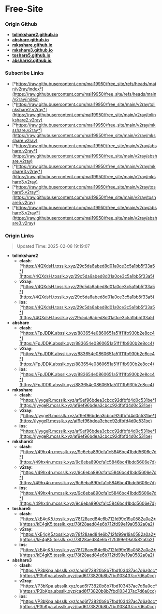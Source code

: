 # Free-Site

### Origin Github

- [**tolinkshare2.github.io**](https://github.com/tolinkshare2/tolinkshare2.github.io)
- [**abshare.github.io**](https://github.com/abshare/abshare.github.io)
- [**mksshare.github.io**](https://github.com/mksshare/mksshare.github.io)
- [**mkshare3.github.io**](https://github.com/mkshare3/mkshare3.github.io)
- [**toshare5.github.io**](https://github.com/toshare5/toshare5.github.io)
- [**abshare3.github.io**](https://github.com/abshare3/abshare3.github.io)

### Subscribe Links

- [*https://raw.githubusercontent.com/mai19950/free_site/refs/heads/main/v2ray/index*](https://raw.githubusercontent.com/mai19950/free_site/refs/heads/main/v2ray/index)
- [*https://raw.githubusercontent.com/mai19950/free_site/main/v2ray/tolinkshare2.v2ray*](https://raw.githubusercontent.com/mai19950/free_site/main/v2ray/tolinkshare2.v2ray)
- [*https://raw.githubusercontent.com/mai19950/free_site/main/v2ray/mksshare.v2ray*](https://raw.githubusercontent.com/mai19950/free_site/main/v2ray/mksshare.v2ray)
- [*https://raw.githubusercontent.com/mai19950/free_site/main/v2ray/abshare.v2ray*](https://raw.githubusercontent.com/mai19950/free_site/main/v2ray/abshare.v2ray)
- [*https://raw.githubusercontent.com/mai19950/free_site/main/v2ray/mkshare3.v2ray*](https://raw.githubusercontent.com/mai19950/free_site/main/v2ray/mkshare3.v2ray)
- [*https://raw.githubusercontent.com/mai19950/free_site/main/v2ray/toshare5.v2ray*](https://raw.githubusercontent.com/mai19950/free_site/main/v2ray/toshare5.v2ray)
- [*https://raw.githubusercontent.com/mai19950/free_site/main/v2ray/abshare3.v2ray*](https://raw.githubusercontent.com/mai19950/free_site/main/v2ray/abshare3.v2ray)

### Origin Links

> Updated Time: 2025-02-08 19:19:07

- **tolinkshare2**
  - **clash**: [*https://4QXdsH.tosslk.xyz/29c5da6abed8d01a0ce3c5a1bb5f33a5*](https://4QXdsH.tosslk.xyz/29c5da6abed8d01a0ce3c5a1bb5f33a5)
  - **v2ray**: [*https://4QXdsH.tosslk.xyz/29c5da6abed8d01a0ce3c5a1bb5f33a5*](https://4QXdsH.tosslk.xyz/29c5da6abed8d01a0ce3c5a1bb5f33a5)
  - **ios**: [*https://4QXdsH.tosslk.xyz/29c5da6abed8d01a0ce3c5a1bb5f33a5*](https://4QXdsH.tosslk.xyz/29c5da6abed8d01a0ce3c5a1bb5f33a5)
- **abshare**
  - **clash**: [*https://FpJDDK.absslk.xyz/883654e0860651a51f11fb930b2e8cc4*](https://FpJDDK.absslk.xyz/883654e0860651a51f11fb930b2e8cc4)
  - **v2ray**: [*https://FpJDDK.absslk.xyz/883654e0860651a51f11fb930b2e8cc4*](https://FpJDDK.absslk.xyz/883654e0860651a51f11fb930b2e8cc4)
  - **ios**: [*https://FpJDDK.absslk.xyz/883654e0860651a51f11fb930b2e8cc4*](https://FpJDDK.absslk.xyz/883654e0860651a51f11fb930b2e8cc4)
- **mksshare**
  - **clash**: [*https://lyygeR.mcsslk.xyz/af9ef96bdea3cbcc92dfbfd4d0c531be*](https://lyygeR.mcsslk.xyz/af9ef96bdea3cbcc92dfbfd4d0c531be)
  - **v2ray**: [*https://lyygeR.mcsslk.xyz/af9ef96bdea3cbcc92dfbfd4d0c531be*](https://lyygeR.mcsslk.xyz/af9ef96bdea3cbcc92dfbfd4d0c531be)
  - **ios**: [*https://lyygeR.mcsslk.xyz/af9ef96bdea3cbcc92dfbfd4d0c531be*](https://lyygeR.mcsslk.xyz/af9ef96bdea3cbcc92dfbfd4d0c531be)
- **mkshare3**
  - **clash**: [*https://49hx4n.mcsslk.xyz/9c6eba890cfa1c5846bc41bdd5606e7d*](https://49hx4n.mcsslk.xyz/9c6eba890cfa1c5846bc41bdd5606e7d)
  - **v2ray**: [*https://49hx4n.mcsslk.xyz/9c6eba890cfa1c5846bc41bdd5606e7d*](https://49hx4n.mcsslk.xyz/9c6eba890cfa1c5846bc41bdd5606e7d)
  - **ios**: [*https://49hx4n.mcsslk.xyz/9c6eba890cfa1c5846bc41bdd5606e7d*](https://49hx4n.mcsslk.xyz/9c6eba890cfa1c5846bc41bdd5606e7d)
- **toshare5**
  - **clash**: [*https://kE4gK5.tosslk.xyz/78f28aed84e6b712fd99e19a0582a0a2*](https://kE4gK5.tosslk.xyz/78f28aed84e6b712fd99e19a0582a0a2)
  - **v2ray**: [*https://kE4gK5.tosslk.xyz/78f28aed84e6b712fd99e19a0582a0a2*](https://kE4gK5.tosslk.xyz/78f28aed84e6b712fd99e19a0582a0a2)
  - **ios**: [*https://kE4gK5.tosslk.xyz/78f28aed84e6b712fd99e19a0582a0a2*](https://kE4gK5.tosslk.xyz/78f28aed84e6b712fd99e19a0582a0a2)
- **abshare3**
  - **clash**: [*https://P3bKpa.absslk.xyz/cad6f73820b8b7fbd103437ac7d6a0cc*](https://P3bKpa.absslk.xyz/cad6f73820b8b7fbd103437ac7d6a0cc)
  - **v2ray**: [*https://P3bKpa.absslk.xyz/cad6f73820b8b7fbd103437ac7d6a0cc*](https://P3bKpa.absslk.xyz/cad6f73820b8b7fbd103437ac7d6a0cc)
  - **ios**: [*https://P3bKpa.absslk.xyz/cad6f73820b8b7fbd103437ac7d6a0cc*](https://P3bKpa.absslk.xyz/cad6f73820b8b7fbd103437ac7d6a0cc)
